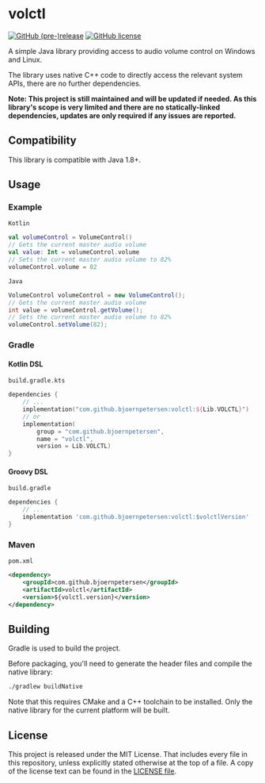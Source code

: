 # volctl

[![GitHub (pre-)release](https://img.shields.io/github/release/BjoernPetersen/volctl/all.svg)](https://github.com/BjoernPetersen/volctl/releases) [![GitHub license](https://img.shields.io/github/license/BjoernPetersen/volctl.svg)](https://github.com/BjoernPetersen/volctl/blob/master/LICENSE)

A simple Java library providing access to audio volume control on Windows and Linux.

The library uses native C++ code to directly access the relevant system APIs,
there are no further dependencies.

**Note: This project is still maintained and will be updated if needed. As this library's scope is very limited and there are no statically-linked dependencies, updates are only required if any issues are reported.**

## Compatibility

This library is compatible with Java 1.8+.

## Usage

### Example

`Kotlin`

```kotlin
val volumeControl = VolumeControl()
// Gets the current master audio volume
val value: Int = volumeControl.volume
// Sets the current master audio volume to 82%
volumeControl.volume = 82
```

`Java`

```java
VolumeControl volumeControl = new VolumeControl();
// Gets the current master audio volume
int value = volumeControl.getVolume();
// Sets the current master audio volume to 82%
volumeControl.setVolume(82);
```

### Gradle

#### Kotlin DSL

`build.gradle.kts`

```kotlin
dependencies {
    // ...
    implementation("com.github.bjoernpetersen:volctl:${Lib.VOLCTL}")
    // or
    implementation(
        group = "com.github.bjoernpetersen",
        name = "volctl",
        version = Lib.VOLCTL)
}
```

#### Groovy DSL

`build.gradle`

```groovy
dependencies {
    // ...
    implementation 'com.github.bjoernpetersen:volctl:$volctlVersion'
}
```

### Maven

`pom.xml`

```xml
<dependency>
    <groupId>com.github.bjoernpetersen</groupId>
    <artifactId>volctl</artifactId>
    <version>${volctl.version}</version>
</dependency>
```

## Building

Gradle is used to build the project.

Before packaging, you'll need to generate the header files and compile the native library:

```bash
./gradlew buildNative
```

Note that this requires CMake and a C++ toolchain to be installed.
Only the native library for the current platform will be built.

## License

This project is released under the MIT License. That includes every file in this repository,
unless explicitly stated otherwise at the top of a file.
A copy of the license text can be found in the [LICENSE file](LICENSE).
